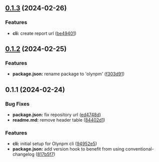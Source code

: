 ## [0.1.3](https://github.com/fresnosatech/olynpm-cli/compare/v0.1.2...v0.1.3) (2024-02-26)


### Features

* **cli:** create report url ([be49401](https://github.com/fresnosatech/olynpm-cli/commit/be49401ed4d8b7a253f0a74deb5fc2981d56165e))



## [0.1.2](https://github.com/fresnosatech/olynpm-cli/compare/v0.1.1...v0.1.2) (2024-02-25)


### Features

* **package.json:** rename package to 'olynpm' ([f303d91](https://github.com/fresnosatech/olynpm-cli/commit/f303d910e96ece075351a8997f34562d4a2e4300))



## 0.1.1 (2024-02-24)


### Bug Fixes

* **package.json:** fix repository url ([ed4748d](https://github.com/fresnosatech/olynpm-cli/commit/ed4748dc187cadf679a0addd009e8e6bd8f8e198))
* **readme.md:** remove header table ([84402d1](https://github.com/fresnosatech/olynpm-cli/commit/84402d1415a02158f0e2c6ddb365cf244743920c))


### Features

* **cli:** initial setup for Olynpm cli ([94952e5](https://github.com/fresnosatech/olynpm-cli/commit/94952e57b6a3ad15e64a37bca45fe55e079e0498))
* **package.json:** add version hook to benefit from using conventional-changelog ([817b5f7](https://github.com/fresnosatech/olynpm-cli/commit/817b5f7cc6d7a9fd1f3680bbb32e26fe59b43e7d))



